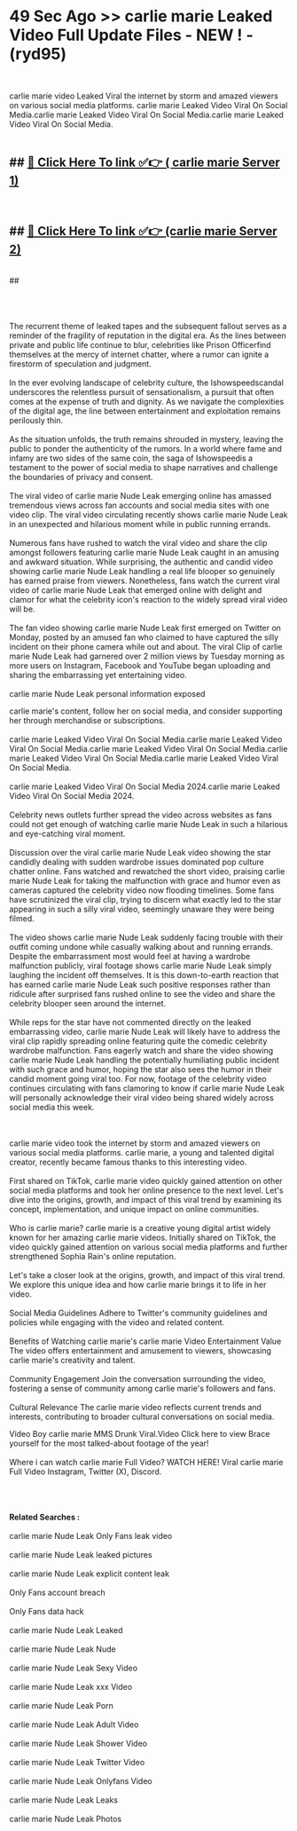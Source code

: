 # 49 Sec Ago >> carlie marie Leaked Video Full Update Files - NEW ! - (ryd95) <br>
<br>

carlie marie video Leaked Viral the internet by storm and amazed viewers on various social media platforms. carlie marie Leaked Video Viral On Social Media.carlie marie Leaked Video Viral On Social Media.carlie marie Leaked Video Viral On Social Media.<br>
 <br>

## ##  <a href="https://clipsfans.site?title=carlie_marie&ref=gitt">🔴 Click Here To link ✅👉 ( carlie marie Server 1)</a><br>
  <br>

##  ##  <a href="https://clipsfans.site?title=carlie_marie&ref=gitt">🔴 Click Here To link ✅👉 (carlie marie  Server 2)</a><br>
  <br>
  ##


  <br>

  <br>

<br><br>
The recurrent theme of leaked tapes and the subsequent fallout serves as a reminder of the fragility of reputation in the digital era. As the lines between private and public life continue to blur, celebrities like Prison Officerfind themselves at the mercy of internet chatter, where a rumor can ignite a firestorm of speculation and judgment.
<br><br>
In the ever evolving landscape of celebrity culture, the Ishowspeedscandal underscores the relentless pursuit of sensationalism, a pursuit that often comes at the expense of truth and dignity. As we navigate the complexities of the digital age, the line between entertainment and exploitation remains perilously thin.
<br><br>
As the situation unfolds, the truth remains shrouded in mystery, leaving the public to ponder the authenticity of the rumors. In a world where fame and infamy are two sides of the same coin, the saga of Ishowspeedis a testament to the power of social media to shape narratives and challenge the boundaries of privacy and consent.
<br><br>
The viral video of carlie marie Nude Leak emerging online has amassed tremendous views across fan accounts and social media sites with one video clip. The viral video circulating recently shows carlie marie Nude Leak in an unexpected and hilarious moment while in public running errands.
<br><br>
Numerous fans have rushed to watch the viral video and share the clip amongst followers featuring carlie marie Nude Leak caught in an amusing and awkward situation. While surprising, the authentic and candid video showing carlie marie Nude Leak handling a real life blooper so genuinely has earned praise from viewers. Nonetheless, fans watch the current viral video of carlie marie Nude Leak that emerged online with delight and clamor for what the celebrity icon's reaction to the widely spread viral video will be.
<br><br>
The fan video showing carlie marie Nude Leak first emerged on Twitter on Monday, posted by an amused fan who claimed to have captured the silly incident on their phone camera while out and about. The viral Clip of carlie marie Nude Leak had garnered over 2 million views by Tuesday morning as more users on Instagram, Facebook and YouTube began uploading and sharing the embarrassing yet entertaining video.
<br><br>
carlie marie Nude Leak personal information exposed


carlie marie's content, follow her on social media, and consider supporting her through merchandise or subscriptions.
<br><br>
carlie marie Leaked Video Viral On Social Media.carlie marie Leaked Video Viral On Social Media.carlie marie Leaked Video Viral On Social Media.carlie marie Leaked Video Viral On Social Media.carlie marie Leaked Video Viral On Social Media.
<br><br>
carlie marie Leaked Video Viral On Social Media 2024.carlie marie Leaked Video Viral On Social Media 2024.
<br><br>
Celebrity news outlets further spread the video across websites as fans could not get enough of watching carlie marie Nude Leak in such a hilarious and eye-catching viral moment.
<br><br>
Discussion over the viral carlie marie Nude Leak video showing the star candidly dealing with sudden wardrobe issues dominated pop culture chatter online. Fans watched and rewatched the short video, praising carlie marie Nude Leak for taking the malfunction with grace and humor even as cameras captured the celebrity video now flooding timelines. Some fans have scrutinized the viral clip, trying to discern what exactly led to the star appearing in such a silly viral video, seemingly unaware they were being filmed.
<br><br>
The video shows carlie marie Nude Leak suddenly facing trouble with their outfit coming undone while casually walking about and running errands. Despite the embarrassment most would feel at having a wardrobe malfunction publicly, viral footage shows carlie marie Nude Leak simply laughing the incident off themselves. It is this down-to-earth reaction that has earned carlie marie Nude Leak such positive responses rather than ridicule after surprised fans rushed online to see the video and share the celebrity blooper seen around the internet.
<br><br>
While reps for the star have not commented directly on the leaked embarrassing video, carlie marie Nude Leak will likely have to address the viral clip rapidly spreading online featuring quite the comedic celebrity wardrobe malfunction. Fans eagerly watch and share the video showing carlie marie Nude Leak handling the potentially humiliating public incident with such grace and humor, hoping the star also sees the humor in their candid moment going viral too. For now, footage of the celebrity video continues circulating with fans clamoring to know if carlie marie Nude Leak will personally acknowledge their viral video being shared widely across social media this week.


<br><br>
carlie marie video took the internet by storm and amazed viewers on various social media platforms. carlie marie, a young and talented digital creator, recently became famous thanks to this interesting video.
<br><br>
First shared on TikTok, carlie marie video quickly gained attention on other social media platforms and took her online presence to the next level. Let's dive into the origins, growth, and impact of this viral trend by examining its concept, implementation, and unique impact on online communities.
<br><br>
Who is carlie marie? carlie marie is a creative young digital artist widely known for her amazing carlie marie videos. Initially shared on TikTok, the video quickly gained attention on various social media platforms and further strengthened Sophia Rain's online reputation.
<br><br>
Let's take a closer look at the origins, growth, and impact of this viral trend. We explore this unique idea and how carlie marie brings it to life in her video.
<br><br>
Social Media Guidelines Adhere to Twitter's community guidelines and policies while engaging with the video and related content.
<br><br>
Benefits of Watching carlie marie's carlie marie Video Entertainment Value The video offers entertainment and amusement to viewers, showcasing carlie marie's creativity and talent.
<br><br>
Community Engagement Join the conversation surrounding the video, fostering a sense of community among carlie marie's followers and fans.
<br><br>
Cultural Relevance The carlie marie video reflects current trends and interests, contributing to broader cultural conversations on social media.

Video Boy carlie marie MMS Drunk Viral.Video Click here to view Brace yourself for the most talked-about footage of the year!
<br><br>
Where i can watch carlie marie Full Video? WATCH HERE! Viral carlie marie Full Video Instagram, Twitter (X), Discord.
<br><br>

<br><br>
<strong>Related Searches :</strong>
<br><br>
carlie marie Nude Leak Only Fans leak video
<br><br>
carlie marie Nude Leak leaked pictures
<br><br>
carlie marie Nude Leak explicit content leak
<br><br>
Only Fans account breach
<br><br>
Only Fans data hack
<br><br>
carlie marie Nude Leak Leaked
<br><br>
carlie marie Nude Leak Nude
<br><br>
carlie marie Nude Leak Sexy Video
<br><br>
carlie marie Nude Leak xxx Video
<br><br>
carlie marie Nude Leak Porn
<br><br>
carlie marie Nude Leak Adult Video
<br><br>
carlie marie Nude Leak Shower Video
<br><br>
carlie marie Nude Leak Twitter Video
<br><br>
carlie marie Nude Leak Onlyfans Video
<br><br>
carlie marie Nude Leak Leaks
<br><br>
carlie marie Nude Leak Photos